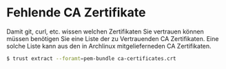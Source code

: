 # Fehlende CA Zertifikate #

Damit git, curl, etc. wissen welchen Zertifikaten Sie vertrauen können müssen benötigen Sie eine Liste der zu Vertrauenden CA Zertifikaten. Eine solche Liste kann aus den in Archlinux mitgelieferneden CA Zertifikaten.

```bash
$ trust extract --foramt=pem-bundle ca-certificates.crt
```
